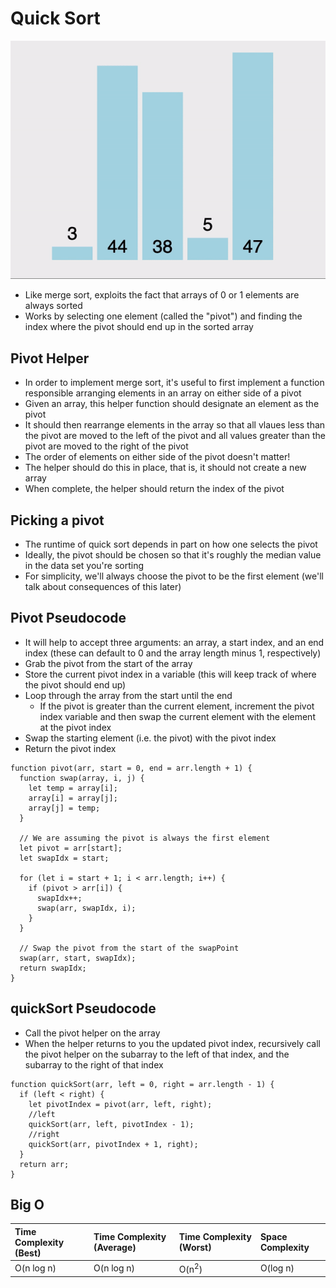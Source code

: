 # Quick Sort

![QuickSort](/Images/quickSort.gif)

- Like merge sort, exploits the fact that arrays of 0 or 1 elements are always sorted
- Works by selecting one element (called the "pivot") and finding the index where the pivot should end up in the sorted array

## Pivot Helper

- In order to implement merge sort, it's useful to first implement a function responsible arranging elements in an array on either side of a pivot
- Given an array, this helper function should designate an element as the pivot
- It should then rearrange elements in the array so that all vlaues less than the pivot are moved to the left of the pivot and all values greater than the pivot are moved to the right of the pivot
- The order of elements on either side of the pivot doesn't matter!
- The helper should do this in place, that is, it should not create a new array
- When complete, the helper should return the index of the pivot

## Picking a pivot

- The runtime of quick sort depends in part on how one selects the pivot
- Ideally, the pivot should be chosen so that it's roughly the median value in the data set you're sorting
- For simplicity, we'll always choose the pivot to be the first element (we'll talk about consequences of this later)

## Pivot Pseudocode

- It will help to accept three arguments: an array, a start index, and an end index (these can default to 0 and the array length minus 1, respectively)
- Grab the pivot from the start of the array
- Store the current pivot index in a variable (this will keep track of where the pivot should end up)
- Loop through the array from the start until the end
  - If the pivot is greater than the current element, increment the pivot index variable and then swap the current element with the element at the pivot index
- Swap the starting element (i.e. the pivot) with the pivot index
- Return the pivot index

```
function pivot(arr, start = 0, end = arr.length + 1) {
  function swap(array, i, j) {
    let temp = array[i];
    array[i] = array[j];
    array[j] = temp;
  }

  // We are assuming the pivot is always the first element
  let pivot = arr[start];
  let swapIdx = start;

  for (let i = start + 1; i < arr.length; i++) {
    if (pivot > arr[i]) {
      swapIdx++;
      swap(arr, swapIdx, i);
    }
  }

  // Swap the pivot from the start of the swapPoint
  swap(arr, start, swapIdx);
  return swapIdx;
}
```

## quickSort Pseudocode

- Call the pivot helper on the array
- When the helper returns to you the updated pivot index, recursively call the pivot helper on the subarray to the left of that index, and the subarray to the right of that index

```
function quickSort(arr, left = 0, right = arr.length - 1) {
  if (left < right) {
    let pivotIndex = pivot(arr, left, right);
    //left
    quickSort(arr, left, pivotIndex - 1);
    //right
    quickSort(arr, pivotIndex + 1, right);
  }
  return arr;
}
```

## Big O

| Time Complexity (Best) | Time Complexity (Average) | Time Complexity (Worst) | Space Complexity |
| :--------------------- | :------------------------ | :---------------------- | :--------------- |
| O(n log n)             | O(n log n)                | O(n<sup>2</sup>)        | O(log n)         |
